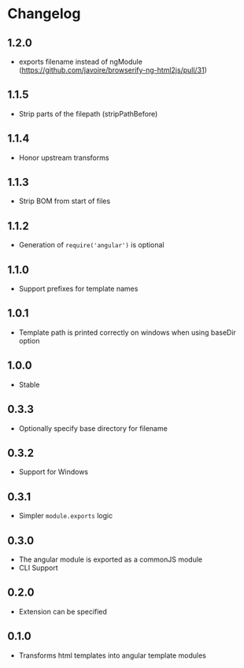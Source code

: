 # Changelog

## 1.2.0

* exports filename instead of ngModule (https://github.com/javoire/browserify-ng-html2js/pull/31)

## 1.1.5

* Strip parts of the filepath (stripPathBefore)

## 1.1.4

* Honor upstream transforms

## 1.1.3

* Strip BOM from start of files

## 1.1.2

* Generation of `require('angular')` is optional

## 1.1.0

* Support prefixes for template names

## 1.0.1

* Template path is printed correctly on windows when using baseDir option

## 1.0.0

* Stable

## 0.3.3

* Optionally specify base directory for filename

## 0.3.2

* Support for Windows

## 0.3.1

* Simpler `module.exports` logic

## 0.3.0

* The angular module is exported as a commonJS module
* CLI Support

## 0.2.0

* Extension can be specified

## 0.1.0

* Transforms html templates into angular template modules
